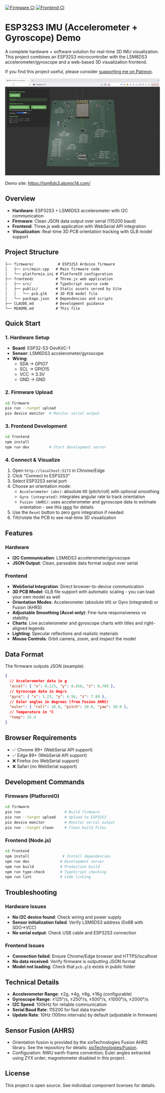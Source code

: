 [![Firmware CI](https://github.com/atomic14/ESP32-LSM6DS3-Demo/actions/workflows/firmware.yml/badge.svg)](https://github.com/atomic14/ESP32-LSM6DS3-Demo/actions/workflows/firmware.yml)
[![Frontend CI](https://github.com/atomic14/ESP32-LSM6DS3-Demo/actions/workflows/frontend.yml/badge.svg)](https://github.com/atomic14/ESP32-LSM6DS3-Demo/actions/workflows/frontend.yml)

# ESP32S3 IMU (Accelerometer + Gyroscope) Demo

A complete hardware + software solution for real-time 3D IMU visualization. This project combines an ESP32S3 microcontroller with the LSM6DS3 accelerometer/gyroscope and a web-based 3D visualization frontend.

If you find this project useful, please consider [supporting me on Patreon](https://www.patreon.com/atomic14).

![Demo](images/demo.png)

Demo site: https://lsm6ds3.atomic14.com/

## Overview

- **Hardware**: ESP32S3 + LSM6DS3 accelerometer with I2C communication
- **Firmware**: Clean JSON data output over serial (115200 baud)
- **Frontend**: Three.js web application with WebSerial API integration
- **Visualization**: Real-time 3D PCB orientation tracking with GLB model support

## Project Structure

```
├── firmware/           # ESP32S3 Arduino firmware
│   ├── src/main.cpp   # Main firmware code
│   └── platformio.ini # PlatformIO configuration
├── frontend/          # Three.js web application
│   ├── src/           # TypeScript source code
│   ├── public/        # Static assets served by Vite
│   │   └── pcb.glb    # 3D PCB model file
│   └── package.json   # Dependencies and scripts
├── CLAUDE.md          # Development guidance
└── README.md          # This file
```

## Quick Start

### 1. Hardware Setup
- **Board**: ESP32-S3-DevKitC-1
- **Sensor**: LSM6DS3 accelerometer/gyroscope
- **Wiring**: 
  - SDA → GPIO7
  - SCL → GPIO15  
  - VCC → 3.3V
  - GND → GND

### 2. Firmware Upload
```bash
cd firmware
pio run --target upload
pio device monitor  # Monitor serial output
```

### 3. Frontend Development
```bash
cd frontend
npm install
npm run dev         # Start development server
```

### 4. Connect & Visualize
1. Open `http://localhost:5173` in Chrome/Edge
2. Click "Connect to ESP32S3"
3. Select ESP32S3 serial port
4. Choose an orientation mode:
   - `Accelerometer (abs)`: absolute tilt (pitch/roll) with optional smoothing
   - `Gyro (integrated)`: integrates angular rate to track orientation
   - `Fusion (AHRS)`: uses accelerometer and gyroscope data to estimate orientation - see this [repo](https://github.com/xioTechnologies/Fusion/tree/main) for details
5. Use the `Reset` button to zero gyro integration if needed
6. Tilt/rotate the PCB to see real-time 3D visualization

## Features

### Hardware
- **I2C Communication**: LSM6DS3 accelerometer/gyroscope
- **JSON Output**: Clean, parseable data format output over serial

### Frontend
- **WebSerial Integration**: Direct browser-to-device communication
- **3D PCB Model**: GLB file support with automatic scaling - you can load your own model as well
- **Orientation Modes**: Accelerometer (absolute tilt) or Gyro (integrated) or Fusion (AHRS)
- **Adjustable Smoothing (Accel only)**: Fine-tune responsiveness vs stability
- **Charts**: Live accelerometer and gyroscope charts with titles and right-aligned legends
- **Lighting**: Specular reflections and realistic materials
- **Mouse Controls**: Orbit camera, zoom, and inspect the model

## Data Format

The firmware outputs JSON (example):

```json
{
  // Accelerometer data in g
  "accel": { "x": 0.123, "y": 0.456, "z": 0.789 },
  // Gyroscope data in deg/s
  "gyro": { "x": 1.23, "y": 4.56, "z": 7.89 },
  // Euler angles in degrees (from Fusion AHRS)
  "euler": { "roll": 10.0, "pitch": 20.0, "yaw": 30.0 },
  // Temperature in °C
  "temp": 25.4
}
```

## Browser Requirements

- ✅ Chrome 89+ (WebSerial API support)
- ✅ Edge 89+ (WebSerial API support)  
- ❌ Firefox (no WebSerial support)
- ❌ Safari (no WebSerial support)

## Development Commands

### Firmware (PlatformIO)
```bash
cd firmware
pio run                    # Build firmware
pio run --target upload    # Upload to ESP32S3
pio device monitor         # Monitor serial output
pio run --target clean     # Clean build files
```

### Frontend (Node.js)
```bash
cd frontend
npm install               # Install dependencies
npm run dev              # Development server
npm run build            # Production build
npm run type-check       # TypeScript checking
npm run lint             # Code linting
```

## Troubleshooting

### Hardware Issues
- **No I2C device found**: Check wiring and power supply
- **Sensor initialization failed**: Verify LSM6DS3 address (0x6B with SDO→VCC)
- **No serial output**: Check USB cable and ESP32S3 connection

### Frontend Issues
- **Connection failed**: Ensure Chrome/Edge browser and HTTPS/localhost
- **No data received**: Verify firmware is outputting JSON format
- **Model not loading**: Check that `pcb.glb` exists in public folder

## Technical Details

- **Accelerometer Range**: ±2g, ±4g, ±8g, ±16g (configurable)
- **Gyroscope Range**: ±125°/s, ±250°/s, ±500°/s, ±1000°/s, ±2000°/s
- **I2C Speed**: 100kHz for reliable communication
- **Serial Baud Rate**: 115200 for fast data transfer
- **Update Rate**: 10Hz (100ms intervals) by default (adjustable in firmware)

## Sensor Fusion (AHRS)

- Orientation fusion is provided by the xioTechnologies Fusion AHRS library. See the repository for details: [xioTechnologies/Fusion](https://github.com/xioTechnologies/Fusion/tree/main).
- Configuration: NWU earth-frame convention; Euler angles extracted using ZYX order; magnetometer disabled in this project.

## License

This project is open source. See individual component licenses for details.